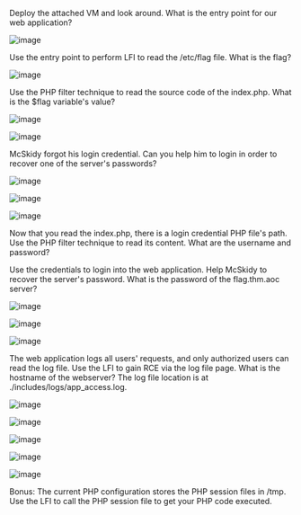 
Deploy the attached VM and look around. What is the entry point for our web application?

![image](https://user-images.githubusercontent.com/95479102/144979517-4ac81e0a-140b-443a-9c90-cc9c662ecc8b.png)

Use the entry point to perform LFI to read the /etc/flag file. What is the flag?

![image](https://user-images.githubusercontent.com/95479102/144982751-1301b09a-3d2f-4bde-a6dd-c73e1b0dd308.png)

Use the PHP filter technique to read the source code of the index.php. What is the $flag variable's value?

![image](https://user-images.githubusercontent.com/95479102/144983373-83b186df-9c5c-4293-b5cd-dd1e258a42fc.png)

![image](https://user-images.githubusercontent.com/95479102/144983410-0a25488e-5ce3-40f6-ba5b-84a1123231e2.png)


McSkidy forgot his login credential. Can you help him to login in order to recover one of the server's passwords?

![image](https://user-images.githubusercontent.com/95479102/144983510-451558d9-be4b-4bee-8ef8-5713e9e5aa75.png)

![image](https://user-images.githubusercontent.com/95479102/144986892-81a65e2f-8249-4f44-ae13-1e82739dec15.png)

![image](https://user-images.githubusercontent.com/95479102/144986928-86203b45-3880-4881-bf6f-8a4b5079431e.png)


Now that you read the index.php, there is a login credential PHP file's path. Use the PHP filter technique to read its content. What are the username and password?



Use the credentials to login into the web application. Help McSkidy to recover the server's password. What is the password of the flag.thm.aoc server? 

![image](https://user-images.githubusercontent.com/95479102/144987166-7de21bc7-355c-42e8-8de7-9aa258ce6031.png)

![image](https://user-images.githubusercontent.com/95479102/144987222-8dc7eb1d-be6f-4e7b-bdfd-a7d46c17503a.png)

![image](https://user-images.githubusercontent.com/95479102/144987271-6d695946-8360-4ed4-b178-c1a491774030.png)


The web application logs all users' requests, and only authorized users can read the log file. Use the LFI to gain RCE via the log file page. What is the hostname of the webserver? The log file location is at ./includes/logs/app_access.log.

![image](https://user-images.githubusercontent.com/95479102/144991425-1ba32e8b-02a4-479d-96a4-17b52bc782d0.png)

![image](https://user-images.githubusercontent.com/95479102/144991497-605db585-1007-417f-a703-3735087bdb57.png)

![image](https://user-images.githubusercontent.com/95479102/144996524-76309951-5115-4ff7-9c8f-9c4a684c1fdb.png)

![image](https://user-images.githubusercontent.com/95479102/145002297-783aeb58-772e-4b3e-95be-761ce3c026d7.png)

![image](https://user-images.githubusercontent.com/95479102/145002100-2d3e0099-2b08-4ea0-87d2-cca9ac80d802.png)

Bonus: The current PHP configuration stores the PHP session files in /tmp. Use the LFI to call the PHP session file to get your PHP code executed. 
